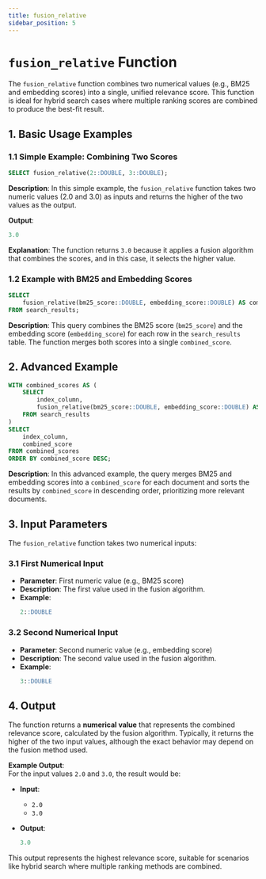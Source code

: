 ```yaml
---
title: fusion_relative
sidebar_position: 5
---
```


# `fusion_relative` Function

The `fusion_relative` function combines two numerical values (e.g., BM25 and embedding scores) into a single, unified relevance score. This function is ideal for hybrid search cases where multiple ranking scores are combined to produce the best-fit result.

## 1. Basic Usage Examples

### 1.1 Simple Example: Combining Two Scores

```sql
SELECT fusion_relative(2::DOUBLE, 3::DOUBLE);
```

**Description**: In this simple example, the `fusion_relative` function takes two numeric values (2.0 and 3.0) as inputs and returns the higher of the two values as the output.

**Output**:

```sql
3.0
```

**Explanation**: The function returns `3.0` because it applies a fusion algorithm that combines the scores, and in this case, it selects the higher value.

### 1.2 Example with BM25 and Embedding Scores

```sql
SELECT
    fusion_relative(bm25_score::DOUBLE, embedding_score::DOUBLE) AS combined_score
FROM search_results;
```

**Description**: This query combines the BM25 score (`bm25_score`) and the embedding score (`embedding_score`) for each row in the `search_results` table. The function merges both scores into a single `combined_score`.

## 2. Advanced Example

```sql
WITH combined_scores AS (
    SELECT
        index_column,
        fusion_relative(bm25_score::DOUBLE, embedding_score::DOUBLE) AS combined_score
    FROM search_results
)
SELECT
    index_column,
    combined_score
FROM combined_scores
ORDER BY combined_score DESC;
```

**Description**: In this advanced example, the query merges BM25 and embedding scores into a `combined_score` for each document and sorts the results by `combined_score` in descending order, prioritizing more relevant documents.

## 3. Input Parameters

The `fusion_relative` function takes two numerical inputs:

### 3.1 First Numerical Input

- **Parameter**: First numeric value (e.g., BM25 score)
- **Description**: The first value used in the fusion algorithm.
- **Example**:
  ```sql
  2::DOUBLE
  ```

### 3.2 Second Numerical Input

- **Parameter**: Second numeric value (e.g., embedding score)
- **Description**: The second value used in the fusion algorithm.
- **Example**:
  ```sql
  3::DOUBLE
  ```

## 4. Output

The function returns a **numerical value** that represents the combined relevance score, calculated by the fusion algorithm. Typically, it returns the higher of the two input values, although the exact behavior may depend on the fusion method used.

**Example Output**:  
For the input values `2.0` and `3.0`, the result would be:

- **Input**:

  - `2.0`
  - `3.0`

- **Output**:
  ```sql
  3.0
  ```

This output represents the highest relevance score, suitable for scenarios like hybrid search where multiple ranking methods are combined.
